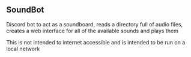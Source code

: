 SoundBot
---

Discord bot to act as a soundboard, reads a directory full of audio files, creates a web interface for all of the available sounds and plays them


This is not intended to internet accessible and is intended to be run on a local network
